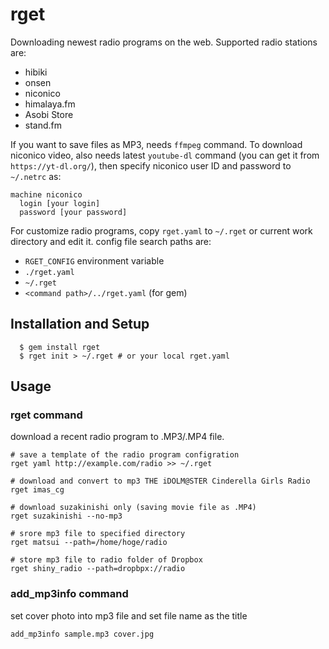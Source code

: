 # rget

Downloading newest radio programs on the web. Supported radio stations are:

* hibiki
* onsen
* niconico
* himalaya.fm
* Asobi Store
* stand.fm

If you want to save files as MP3, needs `ffmpeg` command.
To download niconico video, also needs latest `youtube-dl` command (you can get it from `https://yt-dl.org/`), then specify niconico user ID and password to `~/.netrc` as:

```
machine niconico
  login [your login]
  password [your password]
```

For customize radio programs, copy `rget.yaml` to `~/.rget` or current work directory and edit it. config file search paths are:

* `RGET_CONFIG` environment variable
* `./rget.yaml`
* `~/.rget`
* `<command path>/../rget.yaml` (for gem)

## Installation and Setup
```
  $ gem install rget
  $ rget init > ~/.rget # or your local rget.yaml
```

## Usage
### rget command
download a recent radio program to .MP3/.MP4 file.

```
# save a template of the radio program configration
rget yaml http://example.com/radio >> ~/.rget

# download and convert to mp3 THE iDOLM@STER Cinderella Girls Radio
rget imas_cg

# download suzakinishi only (saving movie file as .MP4)
rget suzakinishi --no-mp3

# srore mp3 file to specified directory
rget matsui --path=/home/hoge/radio

# store mp3 file to radio folder of Dropbox
rget shiny_radio --path=dropbpx://radio
```

### add\_mp3info command
set cover photo into mp3 file and set file name as the title
```
add_mp3info sample.mp3 cover.jpg
```
